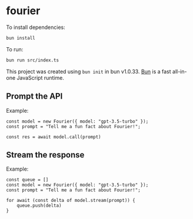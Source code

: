 # fourier

To install dependencies:

```bash
bun install
```

To run:

```bash
bun run src/index.ts
```

This project was created using `bun init` in bun v1.0.33. [Bun](https://bun.sh) is a fast all-in-one JavaScript runtime.

## Prompt the API

Example:
```
const model = new Fourier({ model: "gpt-3.5-turbo" });
const prompt = "Tell me a fun fact about Fourier!";

const res = await model.call(prompt)
```

## Stream the response

Example:
```
const queue = []
const model = new Fourier({ model: "gpt-3.5-turbo" });
const prompt = "Tell me a fun fact about Fourier!";

for await (const delta of model.stream(prompt)) {
    queue.push(delta)
}
```